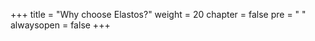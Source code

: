 +++
title = "Why choose Elastos?"
weight = 20
chapter = false
pre = "<i class='fa ela-folder'></i> "
alwaysopen = false
+++
